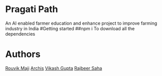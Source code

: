 # Pragati Path
An AI enabled farmer education and enhance project to improve farming industry in India
#Getting started
##npm i 
To download all the dependencies
# Authors
[Rouvik Maji](https://github.com/Rouvik)
[Archis](https://github.com/Dealer-09)
[Vikash Gupta](https://github.com/vikashgupta16)
[Rajbeer Saha](https://github.com/pixelpioneer404)
